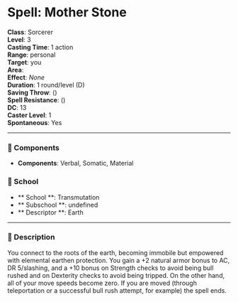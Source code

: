 
# Spell: Mother Stone
**Class**: Sorcerer  
**Level**: 3  
**Casting Time**: 1 action  
**Range**: personal  
**Target**: you  
**Area**:   
**Effect**: _None_  
**Duration**: 1 round/level (D)  
**Saving Throw**:  ()  
**Spell Resistance**:  ()  
**DC**: 13  
**Caster Level**: 1  
**Spontaneous**: Yes

---

### 🔮 Components
- **Components**: Verbal, Somatic, Material

### 🏫 School
- ** School **: Transmutation
- ** Subschool **: undefined
- ** Descriptor **: Earth
---

### 📜 Description
You connect to the roots of the earth, becoming immobile but empowered with elemental earthen protection. You gain a +2 natural armor bonus to AC, DR 5/slashing, and a +10 bonus on Strength checks to avoid being bull rushed and on Dexterity checks to avoid being tripped. On the other hand, all of your move speeds become zero. If you are moved (through teleportation or a successful bull rush attempt, for example) the spell ends.
